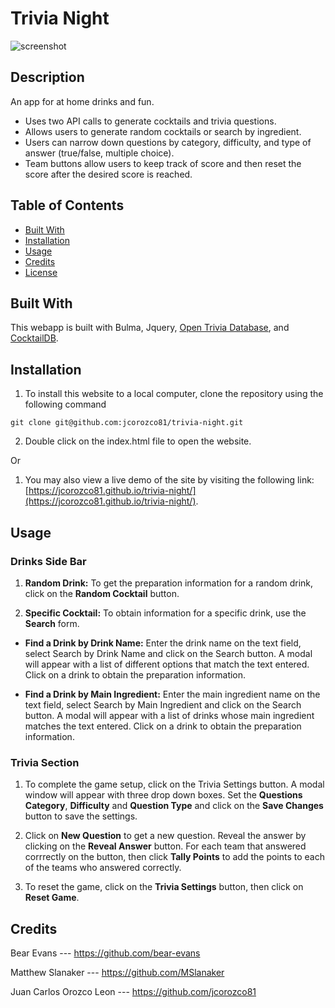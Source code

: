 # Trivia Night

![screenshot](assets/Screenshot.jpg)




## Description

An app for at home drinks and fun.

- Uses two API calls to generate cocktails and trivia questions.
- Allows users to generate random cocktails or search by ingredient.
- Users can narrow down questions by category, difficulty, and type of answer (true/false, multiple choice).
- Team buttons allow users to keep track of score and then reset the score after the desired score is reached.




## Table of Contents

- [Built With](#Built-With)
- [Installation](#installation)
- [Usage](#usage)
- [Credits](#credits)
- [License](#license)




## Built With

This webapp is built with Bulma, Jquery, [Open Trivia Database](https://opentdb.com/), and [CocktailDB](https://www.thecocktaildb.com/api.php).




## Installation

1. To install this website to a local computer, clone the repository using the following command

```
git clone git@github.com:jcorozco81/trivia-night.git
```
2. Double click on the index.html file to open the website.

Or

1. You may also view a live demo of the site by visiting the following link: [https://jcorozco81.github.io/trivia-night/](https://jcorozco81.github.io/trivia-night/).




## Usage

### Drinks Side Bar

1. **Random Drink:** To get the preparation information for a random drink, click on the **Random Cocktail** button.

2. **Specific Cocktail:** To obtain information for a specific drink, use the **Search** form.

* **Find a Drink by Drink Name:** Enter the drink name on the text field, select Search by Drink Name and click on the Search button. A modal will appear with a list of different options that match the text entered. Click on a drink to obtain the preparation information.

* **Find a Drink by Main Ingredient:** Enter the main ingredient name on the text field, select Search by Main Ingredient and click on the Search button. A modal will appear with a list of drinks whose main ingredient matches the text entered. Click on a drink to obtain the preparation information.

### Trivia Section

1. To complete the game setup, click on the Trivia Settings button. A modal window will appear with three drop down boxes. Set the **Questions Category**, **Difficulty** and **Question Type** and click on the **Save Changes** button to save the settings.

2. Click on **New Question** to get a new question. Reveal the answer by clicking on the **Reveal Answer** button. For each team that answered corrrectly on the button, then click **Tally Points** to add the points to each of the teams who answered correctly.

3. To reset the game, click on the **Trivia Settings** button, then click on **Reset Game**.

 

## Credits

Bear Evans
--- https://github.com/bear-evans

Matthew Slanaker
--- https://github.com/MSlanaker

Juan Carlos Orozco Leon
--- https://github.com/jcorozco81
